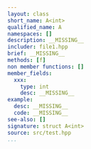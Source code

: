 ```yaml
---
layout: class
short_name: A<int>
qualified_name: A
namespaces: []
description: __MISSING__
includer: file1.hpp
brief: __MISSING__
methods: [f]
non member functions: []
member_fields:
  xxx:
    type: int
    desc: __MISSING__
example:
  desc: __MISSING__
  code: __MISSING__
see-also: []
signature: struct A<int>
source: src/test.hpp
...
```

